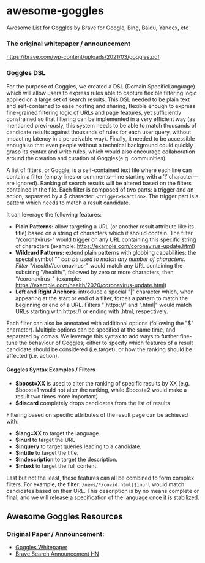 # awesome-goggles
Awesome List for Goggles by Brave for Google, Bing, Baidu, Yandex, etc


### The original whitepaper / announcement
https://brave.com/wp-content/uploads/2021/03/goggles.pdf

### Goggles DSL

For the purpose of Goggles, we created a DSL (Domain SpecificLanguage) which will allow users to express rules able to capture flexible filtering logic applied on a large set of search results. This DSL needed to be plain text and self-contained to ease hosting and sharing, flexible enough to express fine-grained filtering logic of URLs and page features, yet sufficiently constrained so that filtering can be implemented in a very efficient way (as mentioned previ-ously, this system needs to be able to match thousands of candidate results against thousands of rules for each user query, without impacting latency in a perceivable way). Finally, it needed to be accessible enough so that even people without a technical background could quickly grasp its syntax and write rules, which would also encourage collaboration around the creation and curation of Goggles(e.g. communities)

A list of filters, or Goggle, is a self-contained text file where each line can contain a filter (empty lines or comments—line starting with a ’!’ character—are ignored). Ranking of search results will be altered based on the filters contained in the file. Each filter is composed of two parts: a trigger and an action, separated by a $ character: `<trigger>$<action>`. The trigger part is a pattern which needs to match a result candidate. 

It can leverage the following features:
- **Plain Patterns:** allow targeting a URL (or another result attribute like its title) based on a string of characters which it should contain. The filter "/coronavirus-" would trigger on any URL containing this specific string of characters (example: https://example.com/coronavirus-update.html)
- **Wildcard Patterns:** extend plain patterns with globbing capabilities: the special symbol "*" can be used to match any number of characters. Filter "/health/*/coronavirus-" would match any URL containing the substring "/health/", followed by zero or more characters, then "/coronavirus-" (example: https://example.com/health/2020/coronavirus-update.html)
- **Left and Right Anchors:** introduce a special "|" character which, when appearing at the start or end of a filter, forces a pattern to match the beginning or end of a URL. Filters "|https://" and ".html|" would match URLs starting with https:// or ending with .html, respectively.

Each filter can also be annotated with additional options (following the "$" character). Multiple options can be specified at the same time, and separated by comas. We leverage this syntax to add ways to further fine-tune the behaviour of Goggles; either to specify which features of a result candidate should be considered (i.e.target), or how the ranking should be affected (i.e. action).

#### Goggles Syntax Examples / Filters
- **$boost=XX** is used to alter the ranking of specific results by XX (e.g. $boost=1 would  not alter the ranking, while $boost=2 would make a result two times more important)
- **$discard** completely drops candidates from the list of results

Filtering based on specific attributes of the result page can be achieved with:
- **$lang=XX** to target the language.
- **$inurl** to target the URL
- **$inquery** to target queries leading to a candidate.
- **$intitle** to target the title.
- **$indescription** to target the description.
- **$intext** to target the full content.

Last but not the least, these features can all be combined to form complex filters. For example, the filter: `/news/*/covid.html|$inurl` would match candidates based on their URL. This description is by no means complete or final, and we will release a specification of the language once it is stabilized.


## Awesome Goggles Resources

### Original Paper / Announcement:
- [Goggles Whitepaper](https://brave.com/wp-content/uploads/2021/03/goggles.pdf)
- [Brave Search Announcement HN](https://news.ycombinator.com/item?id=27593360)
